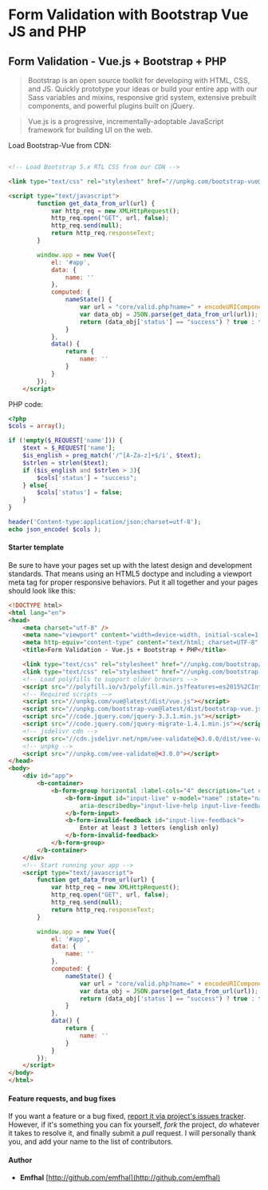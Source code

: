 # Form Validation with Bootstrap Vue JS and PHP
## Form Validation - Vue.js + Bootstrap + PHP

> Bootstrap is an open source toolkit for developing with HTML, CSS, and JS. Quickly prototype your ideas or build your entire app with our Sass variables and mixins, responsive grid system, extensive prebuilt components, and powerful plugins built on jQuery.

> Vue.js is a progressive, incrementally-adoptable JavaScript framework for building UI on the web.


Load Bootstrap-Vue from CDN:

```html

<!-- Load Bootstrap 5.x RTL CSS from our CDN -->

<link type="text/css" rel="stylesheet" href="//unpkg.com/bootstrap-vue@latest/dist/bootstrap-vue.css" />

<script type="text/javascript">
        function get_data_from_url(url) {
            var http_req = new XMLHttpRequest();
            http_req.open("GET", url, false);
            http_req.send(null);
            return http_req.responseText;
        }

        window.app = new Vue({
            el: '#app',
            data: {
                name: ''
            },
            computed: {
                nameState() {
                    var url = "core/valid.php?name=" + encodeURIComponent(this.name);
                    var data_obj = JSON.parse(get_data_from_url(url));
                    return (data_obj['status'] == "success") ? true : false;
                }
            },
            data() {
                return {
                    name: ''
                }
            }
        });
    </script>

```
PHP code:
```php
<?php
$cols = array();

if (!empty($_REQUEST['name'])) {
    $text = $_REQUEST['name'];
    $is_english = preg_match('/^[A-Za-z]+$/i', $text);
    $strlen = strlen($text);
    if ($is_english and $strlen > 3){
        $cols['status'] = "success";
    } else{
        $cols['status'] = false;
    }
}

header('Content-type:application/json;charset=utf-8');
echo json_encode( $cols );
```


#### Starter template
Be sure to have your pages set up with the latest design and development standards. That means using an HTML5 doctype and including a viewport meta tag for proper responsive behaviors. Put it all together and your pages should look like this:

```html
<!DOCTYPE html>
<html lang="en">
<head>
    <meta charset="utf-8" />
    <meta name="viewport" content="width=device-width, initial-scale=1, shrink-to-fit=no" />
    <meta http-equiv="content-type" content="text/html; charset=UTF-8" />
    <title>Form Validation - Vue.js + Bootstrap + PHP</title>

    <link type="text/css" rel="stylesheet" href="//unpkg.com/bootstrap/dist/css/bootstrap.min.css" />
    <link type="text/css" rel="stylesheet" href="//unpkg.com/bootstrap-vue@latest/dist/bootstrap-vue.css" />
    <!-- Load polyfills to support older browsers -->
    <script src="//polyfill.io/v3/polyfill.min.js?features=es2015%2CIntersectionObserver"></script>
    <!-- Required scripts -->
    <script src="//unpkg.com/vue@latest/dist/vue.js"></script>
    <script src="//unpkg.com/bootstrap-vue@latest/dist/bootstrap-vue.js"></script>
    <script src="//code.jquery.com/jquery-3.3.1.min.js"></script>
    <script src="//code.jquery.com/jquery-migrate-1.4.1.min.js"></script>
    <!-- jsdelivr cdn -->
    <script src="//cdn.jsdelivr.net/npm/vee-validate@<3.0.0/dist/vee-validate.js"></script>
    <!-- unpkg -->
    <script src="//unpkg.com/vee-validate@<3.0.0"></script>
</head>
<body>
    <div id="app">
        <b-container>
            <b-form-group horizontal :label-cols="4" description="Let us know your name." label="Enter your name">
                <b-form-input id="input-live" v-model="name" :state="nameState"
                    aria-describedby="input-live-help input-live-feedback" placeholder="Enter your name" trim>
                </b-form-input>
                <b-form-invalid-feedback id="input-live-feedback">
                    Enter at least 3 letters (english only)
                </b-form-invalid-feedback>
            </b-form-group>
        </b-container>
    </div>
    <!-- Start running your app -->
    <script type="text/javascript">
        function get_data_from_url(url) {
            var http_req = new XMLHttpRequest();
            http_req.open("GET", url, false);
            http_req.send(null);
            return http_req.responseText;
        }

        window.app = new Vue({
            el: '#app',
            data: {
                name: ''
            },
            computed: {
                nameState() {
                    var url = "core/valid.php?name=" + encodeURIComponent(this.name);
                    var data_obj = JSON.parse(get_data_from_url(url));
                    return (data_obj['status'] == "success") ? true : false;
                }
            },
            data() {
                return {
                    name: ''
                }
            }
        });
    </script>
</body>
</html>
```



#### Feature requests, and bug fixes


If you want a feature or a bug fixed, [report it via project's issues tracker](https://github.com/emfhal/FormValidationVuePHP/issues). However, if it's something you can fix yourself, *fork* the project, *do* whatever it takes to resolve it, and finally submit a *pull* request. I will personally thank you, and add your name to the list of contributors.

#### Author

- **Emfhal** [http://github.com/emfhal](http://github.com/emfhal)
